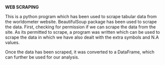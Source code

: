 **WEB SCRAPING**

This is a python program which has been used to scrape tabular data from the worldometer website. BeautifulSoup package has been used to scrape the data. 
First, checking for permission if we can scrape the data from the site. As its permitted to scrape, a program was written which can be used to scrape the data in which we have also dealt with the extra symbols and N.A values. 

Once the data has been scraped, it was converted to a DataFrame, which can further be used for our analysis. 
